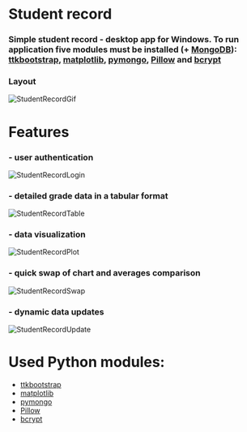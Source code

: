 # Student record
### Simple student record - desktop app for Windows. To run application five modules must be installed (+ [MongoDB](https://www.mongodb.com)): [ttkbootstrap](https://ttkbootstrap.readthedocs.io/en/latest/), [matplotlib](https://matplotlib.org), [pymongo](https://pymongo.readthedocs.io/en/stable/), [Pillow](https://pillow.readthedocs.io/en/stable/) and [bcrypt](https://pypi.org/project/bcrypt/)

### Layout
![StudentRecordGif](https://github.com/nieinter/images/blob/main/ezgif.com-animated-gif-maker%20(3).gif)

# Features

### - user authentication
  
![StudentRecordLogin](https://github.com/nieinter/images/blob/main/record_login.png)

### - detailed grade data in a tabular format

![StudentRecordTable](https://github.com/nieinter/images/blob/main/record_table.png)

### - data visualization
  
![StudentRecordPlot](https://github.com/nieinter/images/blob/main/record_plot.png)

### - quick swap of chart and averages comparison

![StudentRecordSwap](https://github.com/nieinter/images/blob/main/ezgif.com-animated-gif-maker%20(4).gif)

### - dynamic data updates

![StudentRecordUpdate](https://github.com/nieinter/images/blob/main/ezgif.com-animated-gif-maker%20(5).gif)

# Used Python modules:

- [ttkbootstrap](https://ttkbootstrap.readthedocs.io/en/latest/)
- [matplotlib](https://matplotlib.org)
- [pymongo](https://pymongo.readthedocs.io/en/stable/)
- [Pillow](https://pillow.readthedocs.io/en/stable/)
- [bcrypt](https://pypi.org/project/bcrypt/)

